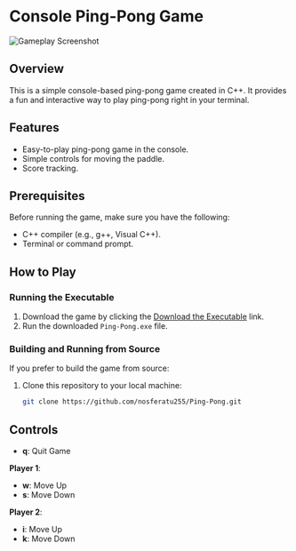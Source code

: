 # Console Ping-Pong Game

![Gameplay Screenshot](https://github.com/nosferatu255/Ping-Pong/assets/76656752/69d04213-8231-4e37-a58d-65d28c5a4b2a)

## Overview

This is a simple console-based ping-pong game created in C++. It provides a fun and interactive way to play ping-pong right in your terminal.

## Features

- Easy-to-play ping-pong game in the console.
- Simple controls for moving the paddle.
- Score tracking.

## Prerequisites

Before running the game, make sure you have the following:

- C++ compiler (e.g., g++, Visual C++).
- Terminal or command prompt.

## How to Play

### Running the Executable

1. Download the game by clicking the [Download the Executable]([https://github.com/nosferatu255/Ping-Pong/x64/Debug](https://github.com/nosferatu255/Ping-Pong/tree/main/x64/Debug)/Ping-Pong.exe) link.
2. Run the downloaded `Ping-Pong.exe` file.

### Building and Running from Source

If you prefer to build the game from source:

1. Clone this repository to your local machine:
   ```bash
   git clone https://github.com/nosferatu255/Ping-Pong.git
   
## Controls

- **q**: Quit Game

**Player 1**:
- **w**: Move Up
- **s**: Move Down

**Player 2**:
- **i**: Move Up
- **k**: Move Down
